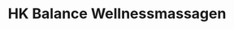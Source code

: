 ---
title: "HK Balance Wellnessmassagen"
url: /moessingen/hk-balance-wellnessmassagen/
shop: Massage
---